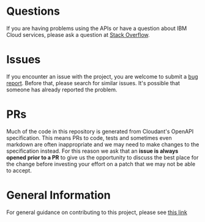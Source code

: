 # Questions
If you are having problems using the APIs or have a question about IBM Cloud services,
please ask a question at
[Stack Overflow](http://stackoverflow.com/questions/ask?tags=ibm-cloud).

# Issues
If you encounter an issue with the project, you are welcome to submit a
[bug report](https://github.com/IBM/cloudant-go-sdk/issues).
Before that, please search for similar issues. It's possible that someone has already reported the problem.

# PRs
Much of the code in this repository is generated from
Cloudant's OpenAPI specification. This means PRs
to code, tests and sometimes even markdown
are often inappropriate and we may need to make
changes to the specification instead. For this reason
we ask that an **issue is always opened prior to a PR**
to give us the opportunity to discuss the best place
for the change before investing your effort on a patch
that we may not be able to accept.

# General Information
For general guidance on contributing to this project, please see
[this link](https://github.com/IBM/ibm-cloud-sdk-common/blob/master/CONTRIBUTING_go.md)
